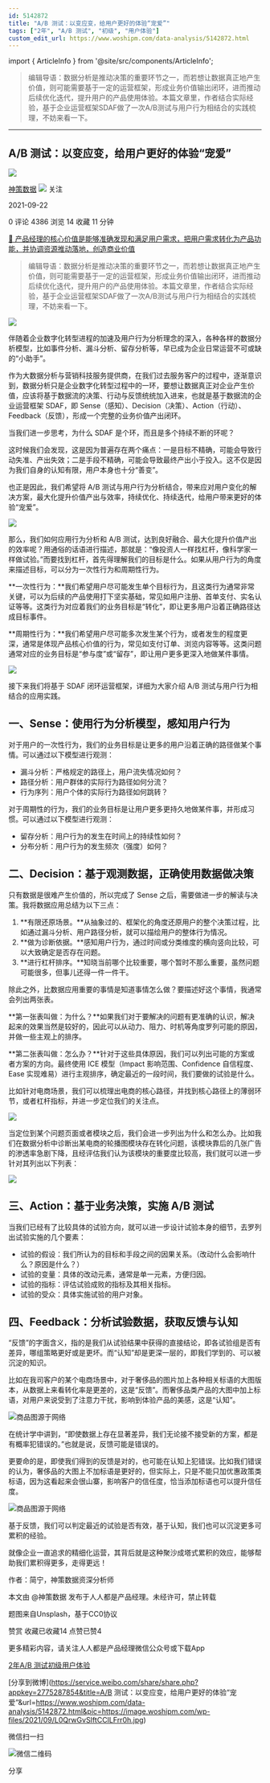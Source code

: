```yaml
---
id: 5142872
title: "A/B 测试：以变应变，给用户更好的体验“宠爱”"
tags: ["2年", "A/B 测试", "初级", "用户体验"]
custom_edit_url: https://www.woshipm.com/data-analysis/5142872.html
---
```

import { ArticleInfo } from '@site/src/components/ArticleInfo';

<ArticleInfo
    author="神策数据"
    authorLink="https://www.woshipm.com/u/68466"
    published="2021-09-22"
    views={4386}
    comments={0}
    collects={14}
/>

> 编辑导语：数据分析是推动决策的重要环节之一，而若想让数据真正地产生价值，则可能需要基于一定的运营框架，形成业务价值输出闭环，进而推动后续优化迭代，提升用户的产品使用体验。本篇文章里，作者结合实际经验，基于企业运营框架SDAF做了一次A/B测试与用户行为相结合的实践梳理，不妨来看一下。

---

## A/B 测试：以变应变，给用户更好的体验“宠爱”

[![](https://static.woshipm.com/view/woshipm_api_def_20240109112039_9620.png?imageView2/1/w/72/h/72/q/100)](https://www.woshipm.com/u/68466)

[神策数据](https://www.woshipm.com/u/68466) ![](https://static.woshipm.com/tag/1122_1@2x.png) 关注

2021-09-22

0 评论 4386 浏览 14 收藏 11 分钟

[🔗 产品经理的核心价值是能够准确发现和满足用户需求，把用户需求转化为产品功能，并协调资源推动落地，创造商业价值](https://ke.qidianla.com/courses/90pm)

> 编辑导语：数据分析是推动决策的重要环节之一，而若想让数据真正地产生价值，则可能需要基于一定的运营框架，形成业务价值输出闭环，进而推动后续优化迭代，提升用户的产品使用体验。本篇文章里，作者结合实际经验，基于企业运营框架SDAF做了一次A/B测试与用户行为相结合的实践梳理，不妨来看一下。

![](https://image.woshipm.com/wp-files/2021/09/L0QrwGvSIftCCILFrr0h.jpg)

伴随着企业数字化转型进程的加速及用户行为分析理念的深入，各种各样的数据分析模型，比如事件分析、漏斗分析、留存分析等，早已成为企业日常运营不可或缺的“小助手”。

作为大数据分析与营销科技服务提供商，在我们过去服务客户的过程中，逐渐意识到，数据分析只是企业数字化转型过程中的一环，要想让数据真正对企业产生价值，应该将基于数据流的决策、行动与反馈统统加入进来，也就是基于数据流的企业运营框架 SDAF，即 Sense（感知）、Decision（决策）、Action（行动）、Feedback（反馈），形成一个完整的业务价值产出闭环。

当我们进一步思考，为什么 SDAF 是个环，而且是多个持续不断的环呢？

这时候我们会发现，这是因为普遍存在两个痛点：一是目标不精确，可能会导致行动失准、产出失效；二是手段不精确，可能会导致最终产出小于投入。这不仅是因为我们自身的认知有限，用户本身也十分“善变”。

也正是因此，我们希望将 A/B 测试与用户行为分析结合，带来应对用户变化的解决方案，最大化提升价值产出与效率，持续优化、持续迭代，给用户带来更好的体验“宠爱”。

![](https://image.woshipm.com/wp-files/2021/09/hlNIPfsBi2QrV3rLc7ev.png)

那么，我们如何应用行为分析和 A/B 测试，达到良好融合、最大化提升价值产出的效率呢？用通俗的话语进行描述，那就是：“像投资人一样找杠杆，像科学家一样做试验。”而要找到杠杆，首先得理解我们的目标是什么。如果从用户行为的角度来描述目标，可以分为一次性行为和周期性行为。

**一次性行为：**我们希望用户尽可能发生单个目标行为，且这类行为通常非常关键，可以为后续的产品使用打下坚实基础，常见如用户注册、首单支付、实名认证等等。这类行为对应着我们的业务目标是“转化”，即让更多用户沿着正确路径达成目标事件。

**周期性行为：**我们希望用户尽可能多次发生某个行为，或者发生的程度更深，通常是体现产品核心价值的行为，常见如支付订单、浏览内容等等。这类问题通常对应的业务目标是“参与度”或“留存”，即让用户更多更深入地做某件事情。

![](https://image.woshipm.com/wp-files/2021/09/rQ2iRBh5EqMyamIKv4LX.png)

接下来我们将基于 SDAF 闭环运营框架，详细为大家介绍 A/B 测试与用户行为相结合的应用实践。

## 一、Sense：使用行为分析模型，感知用户行为

对于用户的一次性行为，我们的业务目标是让更多的用户沿着正确的路径做某个事情。可以通过以下模型进行观测：

*   漏斗分析：严格规定的路径上，用户流失情况如何？
*   路径分析：用户群体的实际行为路径如何分流？
*   行为序列：用户个体的实际行为路径如何跳转？

对于周期性的行为，我们的业务目标是让用户更多更持久地做某件事，并形成习惯。可以通过以下模型进行观测：

*   留存分析：用户行为的发生在时间上的持续性如何？
*   分布分析：用户行为的发生频次（强度）如何？

## 二、Decision：基于观测数据，正确使用数据做决策

只有数据是很难产生价值的，所以完成了 Sense 之后，需要做进一步的解读与决策。我将数据应用总结为以下三点：

1.  **有限还原场景。**从抽象过的、框架化的角度还原用户的整个决策过程，比如通过漏斗分析、用户路径分析，就可以描绘用户的整体行为情况。
2.  **做为诊断依据。**感知用户行为，通过时间或分类维度的横向竖向比较，可以大致确定是否存在问题。
3.  **进行杠杆排序。**知晓当前哪个比较重要，哪个暂时不那么重要，虽然问题可能很多，但事儿还得一件一件干。

除此之外，比数据应用重要的事情是知道事情怎么做？要描述好这个事情，我通常会列出两张表。

**第一张表叫做：为什么？**如果我们对于要解决的问题有更准确的认识，解决起来的效果当然是较好的，因此可以从动力、阻力、时机等角度罗列可能的原因，并做一些主观上的排序。

**第二张表叫做：怎么办？**针对于这些具体原因，我们可以列出可能的方案或者方案的方向。最终使用 ICE 模型（Impact 影响范围、Confidence 自信程度、Ease 实现难易）进行主观排序，确定最近的一段时间，我们要做的试验是什么。

比如针对电商场景，我们可以梳理出电商的核心路径，并找到核心路径上的薄弱环节，或者杠杆指标，并进一步定位我们的关注点。

![](https://image.woshipm.com/wp-files/2021/09/uiXQWhIh5lETOGC8MCQb.png)

当定位到某个问题页面或者模块之后，我们会进一步列出为什么和怎么办。比如我们在数据分析中诊断出某电商的轮播图模块存在转化问题，该模块靠后的几张广告的渗透率急剧下降，且经评估我们认为该模块的重要度比较高，我们就可以进一步针对其列出以下列表：

![](https://image.woshipm.com/wp-files/2021/09/NDKtnBRdTGUt1lpsyGbP.png)

## 三、Action：基于业务决策，实施 A/B 测试

当我们已经有了比较具体的试验方向，就可以进一步设计试验本身的细节，去罗列出试验实施的几个要素：

*   试验的假设：我们所认为的目标和手段之间的因果关系。（改动什么会影响什么？原因是什么？）
*   试验的变量：具体的改动元素，通常是单一元素，方便归因。
*   试验的指标：评估试验成败的指标及其相关指标。
*   试验的受众：具体实施试验的用户对象。

## 四、Feedback：分析试验数据，获取反馈与认知

“反馈”的字面含义，指的是我们从试验结果中获得的直接结论，即各试验组是否有差异，哪组策略更好或是更坏。而“认知”却是更深一层的，即我们学到的、可以被沉淀的知识。

比如在我司客户的某个电商场景中，对于奢侈品的图片加上各种相关标语的大图版本，从数据上来看转化率是更差的，这是“反馈”。而奢侈品类产品的大图中加上标语，对用户来说受到了注意力干扰，影响到体验产品的美感，这是“认知”。

![商品图源于网络](https://image.woshipm.com/wp-files/2021/09/QLl1XcEv1WXzbYRM4DLE.png)

在统计学中讲到，“即使数据上存在显著差异，我们无论接不接受新的方案，都是有概率犯错误的。”也就是说，反馈可能是错误的。

更要命的是，即使我们得到的反馈是对的，也可能在认知上犯错误。比如我们错误的认为，奢侈品的大图上不加标语是更好的，但实际上，只是不能只加优惠政策类标语，因为这看起来会很山寨，影响客户的信任度，恰当添加标语也可以提升信任度。

![商品图源于网络](https://image.woshipm.com/wp-files/2021/09/OfXSeZcAL48pDSIZarQK.png)

基于反馈，我们可以判定最近的试验是否有效，基于认知，我们也可以沉淀更多可累积的经验。

就像企业一直追求的精细化运营，其背后就是这种聚沙成塔式累积的效应，能够帮助我们累积得更多，走得更远！

作者：简宁，神策数据资深分析师

本文由 @神策数据 发布于人人都是产品经理。未经许可，禁止转载

题图来自Unsplash，基于CC0协议

赞赏 收藏已收藏14 点赞已赞4

更多精彩内容，请关注人人都是产品经理微信公众号或下载App

[2年](https://www.woshipm.com/tag/2%e5%b9%b4)[A/B 测试](https://www.woshipm.com/tag/ab-%e6%b5%8b%e8%af%95)[初级](https://www.woshipm.com/tag/%e5%88%9d%e7%ba%a7)[用户体验](https://www.woshipm.com/tag/ue)

[分享到微博](https://service.weibo.com/share/share.php?appkey=2775287854&title=A/B 测试：以变应变，给用户更好的体验“宠爱”&url=https://www.woshipm.com/data-analysis/5142872.html&pic=https://image.woshipm.com/wp-files/2021/09/L0QrwGvSIftCCILFrr0h.jpg)

微信扫一扫

![微信二维码](https://api.pwmqr.com/qrcode/create/?url=https://www.woshipm.com/data-analysis/5142872.html)

分享